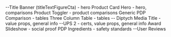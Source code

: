 --Title Banner (titleTextFigureCta) - hero
Product Card Hero - hero, comparisons
Product Toggler - product comparisons
Generic PDP Comparison - tables
Three Column Table - tables
-- Diptych Media Title - value props, general info
--UPS 2 - certs, value props, general info
Award Slideshow - social proof
PDP Ingredients - safety standards
--User Reviews
